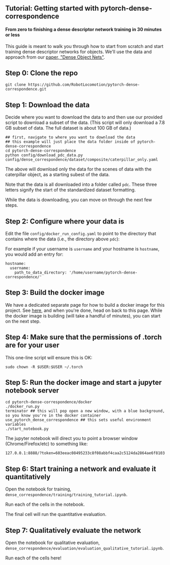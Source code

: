 ## Tutorial: Getting started with pytorch-dense-correspondence

#### From zero to finishing a dense descriptor network training in 30 minutes or less


This guide is meant to walk you through how to start from scratch and start training dense descriptor networks for objects.
We'll use the data and approach from our [paper, "Dense Object Nets"](https://arxiv.org/abs/1806.08756).

## Step 0: Clone the repo

```
git clone https://github.com/RobotLocomotion/pytorch-dense-correspondence.git
```

## Step 1: Download the data

Decide where you want to download the data to and then use our provided script to 
download a subset of the data.  (This script will only download a 7.8 GB subset of data.  The full dataset is about 100 GB of data.)

```
## first, navigate to where you want to download the data
## this example will just place the data folder inside of pytorch-dense-correspondence
cd pytorch-dense-correspondence
python config/download_pdc_data.py config/dense_correspondence/dataset/composite/caterpillar_only.yaml
```

The above will download only the data for the scenes of data with the caterpillar object, as a starting subest of the data.

Note that the data is all downloaded into a folder called `pdc`.  These three letters signify the start of the standardized dataset formatting.

While the data is downloading, you can move on through the next few steps.

## Step 2: Configure where your data is

Edit the file `config/docker_run_config.yaml` to point to the directory that contains where the data (i.e., the directory above `pdc`):

For example if your username is `username` and your hostname is `hostname`, you would add an entry for:

```
hostname:
  username:
    path_to_data_directory: '/home/username/pytorch-dense-correspondence/'
```

## Step 3: Build the docker image

We have a dedicated separate page for how to build a docker image for this project.  See [here](https://github.com/RobotLocomotion/pytorch-dense-correspondence/blob/master/doc/docker_build_instructions.md),
and when you're done, head on back to this page.  While the docker image is building (will take a handful of minutes), you can start on the next step.

## Step 4: Make sure that the permissions of .torch are for your user

This one-line script will ensure this is OK:

```
sudo chown -R $USER:$USER ~/.torch
```

## Step 5: Run the docker image and start a jupyter notebook server

```
cd pytorch-dense-correspondence/docker
./docker_run.py
terminator ## this will pop open a new window, with a blue background, so you know you're in the docker container
use_pytorch_dense_correspondence ## this sets useful environment variables
./start_notebook.py
```

The jupyter notebook will direct you to point a browser window (Chrome/Firefox/etc) to something like:

`127.0.0.1:8888/?token=603eeac08495233c8f08abbf4caa2c5124da2864ae6f8103`

## Step 6: Start training a network and evaluate it quantitatively

Open the notebook for training, `dense_correspondence/training/training_tutorial.ipynb`.

Run each of the cells in the notebook.

The final cell will run the quantitative evaluation.

## Step 7: Qualitatively evaluate the network

Open the notebook for qualitative evaluation, `dense_correspondence/evaluation/evaluation_qualitative_tutorial.ipynb`.

Run each of the cells here!

